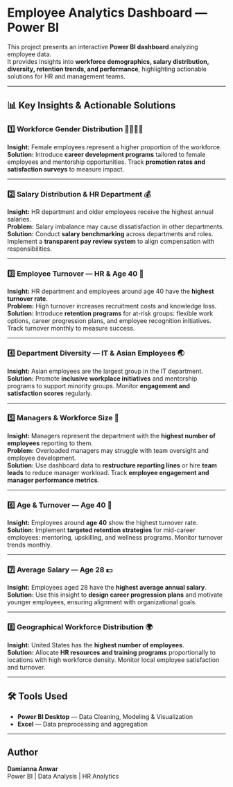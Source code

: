 # Employee Analytics Dashboard — Power BI

This project presents an interactive **Power BI dashboard** analyzing employee data.  
It provides insights into **workforce demographics, salary distribution, diversity, retention trends, and performance**, highlighting actionable solutions for HR and management teams.

---

## 📊 Key Insights & Actionable Solutions

### 1️⃣ Workforce Gender Distribution 👩‍💼👨‍💼
**Insight:** Female employees represent a higher proportion of the workforce.  
**Solution:** Introduce **career development programs** tailored to female employees and mentorship opportunities. Track **promotion rates and satisfaction surveys** to measure impact.

---

### 2️⃣ Salary Distribution & HR Department 💰
**Insight:** HR department and older employees receive the highest annual salaries.  
**Problem:** Salary imbalance may cause dissatisfaction in other departments.  
**Solution:** Conduct **salary benchmarking** across departments and roles. Implement a **transparent pay review system** to align compensation with responsibilities.

---

### 3️⃣ Employee Turnover — HR & Age 40 🔄
**Insight:** HR department and employees around age 40 have the **highest turnover rate**.  
**Problem:** High turnover increases recruitment costs and knowledge loss.  
**Solution:** Introduce **retention programs** for at-risk groups: flexible work options, career progression plans, and employee recognition initiatives. Track turnover monthly to measure success.

---

### 4️⃣ Department Diversity — IT & Asian Employees 🌏
**Insight:** Asian employees are the largest group in the IT department.  
**Solution:** Promote **inclusive workplace initiatives** and mentorship programs to support minority groups. Monitor **engagement and satisfaction scores** regularly.

---

### 5️⃣ Managers & Workforce Size 👔
**Insight:** Managers represent the department with the **highest number of employees** reporting to them.  
**Problem:** Overloaded managers may struggle with team oversight and employee development.  
**Solution:** Use dashboard data to **restructure reporting lines** or hire **team leads** to reduce manager workload. Track **employee engagement and manager performance metrics**.

---

### 6️⃣ Age & Turnover — Age 40 🔄
**Insight:** Employees around **age 40** show the highest turnover rate.  
**Solution:** Implement **targeted retention strategies** for mid-career employees: mentoring, upskilling, and wellness programs. Monitor turnover trends monthly.

---

### 7️⃣ Average Salary — Age 28 💵
**Insight:** Employees aged 28 have the **highest average annual salary**.  
**Solution:** Use this insight to **design career progression plans** and motivate younger employees, ensuring alignment with organizational goals.

---

### 8️⃣ Geographical Workforce Distribution 🌍
**Insight:** United States has the **highest number of employees**.  
**Solution:** Allocate **HR resources and training programs** proportionally to locations with high workforce density. Monitor local employee satisfaction and turnover.

---

## 🛠 Tools Used
- **Power BI Desktop** — Data Cleaning, Modeling & Visualization  
- **Excel** — Data preprocessing and aggregation  

---


## Author
**Damianna Anwar**  
Power BI | Data Analysis | HR Analytics
